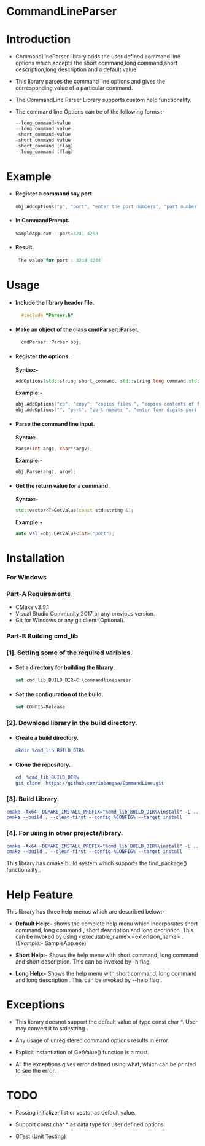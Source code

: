 # CommandLineParser
# Introduction
- CommandLineParser library adds the user defined command line options which accepts the short command,long command,short description,long description and a default value.

- This library parses the command line options and gives the corresponding value of a particular command.

- The CommandLine Parser Library supports custom help functionality.

- The command line Options can be of the following forms :- 
    ```cpp
    --long_command=value
    --long_command value
    -short_command=value
    -short_command value
    -short_command (flag)
    --long_command (flag)
    ```
# Example
- #### Register a command say port.
    ```cpp
    obj.Addoptions("p", "port", "enter the port numbers", "port number must be of 4 digits",1234);
     ```
- #### In CommandPrompt.
    ```cpp
    SampleApp.exe --port=3241 4258
    ```` 
- #### Result.
   ```cpp 
    The value for port : 3248 4244
    ```
# Usage
- #### Include the library header file. 
  ```cpp
    #include "Parser.h"   
  ```
-  #### Make an object of the class cmdParser::Parser.
     ```cpp
       cmdParser::Parser obj;
    ```
-  #### Register the options.
	**Syntax:-** 
    ```cpp
	AddOptions(std::string short_command, std::string long command,std::String short description, std::string long description, T default_value);
    ```
    **Example:-**
    ```cpp
    obj.AddOptions("cp", "copy", "copies files ", "copies contents of file 1 to file 2. ", std::string("abc.txt"));
	obj.AddOptions("", "port", "port number ", "enter four digits port number.",4528);
   ```
- ####  Parse the command line input.
   
    **Syntax:-**
    ```cpp
    Parse(int argc, char**argv);
    ```    
    **Example:-**
    ```cpp
    obj.Parse(argc, argv);
    ```
- #### Get the return value for a command.
    **Syntax:-**
    ```cpp
    std::vector<T>GetValue(const std:string &);
    ```  
    **Example:-**
    ```cpp
    auto val_=obj.GetValue<int>("port");
    ```  
# Installation
###  For Windows 
###  Part-A Requirements
- CMake v3.9.1
- Visual Studio Community 2017 or any previous version.
- Git for Windows or any git client (Optional).
### Part-B Building cmd_lib

### [1]. Setting  some of the required varibles.

 - #### Set a directory for building the library.
    ```cmake        
    set cmd_lib_BUILD_DIR=C:\commandlineparser
    ```
- #### Set the configuration of the build.
    ```cmake
    set CONFIG=Release
    ```
### [2]. Download library in the build directory.
- ####  Create a build directory.
    ``` cmake 
    mkdir %cmd_lib_BUILD_DIR%
    ```
- ####  Clone the repository.
    ``` cmake 
	cd  %cmd_lib_BUILD_DIR%
	git clone  https://github.com/inbangsa/CommandLine.git
    ```
### [3]. Build Library. 
```cmake
cmake -Ax64 -DCMAKE_INSTALL_PREFIX="%cmd_lib_BUILD_DIR%\install" -L ..
cmake --build . --clean-first --config %CONFIG% --target install   
```
### [4]. For using in other projects/library.
```cmake
cmake -Ax64 -DCMAKE_INSTALL_PREFIX="%cmd_lib_BUILD_DIR%\install" -L ..
cmake --build . --clean-first --config %CONFIG% --target install  
```
This library has cmake build system which supports the find_package() functionality .

#  Help Feature
This library has three help menus which are described below:-
- **Default Help:-** shows the complete help menu which incorporates short command, long command , short description and long decription .This can be invoked by using <executable_name>.<extension_name> . (*Example:-*  SampleApp.exe) 

- **Short Help:-**  Shows the help menu with short command, long command and short description. This can be invoked by -h flag.

- **Long Help:-**  Shows the help menu with short command, long command and long description . This can be invoked by --help flag .

# Exceptions
- This library doesnot support the default value of type const char *. User may convert it to std::string .

- Any usage of unregistered command options results in error.

- Explicit instantiation of GetValue<type>() function is a must.

- All the exceptions gives error defined using what, which can be printed to see the error. 

# TODO
- Passing initializer list or vector as default value.

- Support const char * as data type for user defined options.

- GTest (Unit Testing)